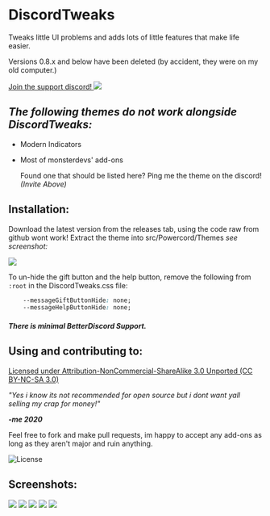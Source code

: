 # DiscordTweaks
Tweaks little UI problems and adds lots of little features that make life easier.

Versions 0.8.x and below have been deleted (by accident, they were on my old computer.)

[Join the support discord! ![](https://4.bp.blogspot.com/-NFqBFAfKkOY/WloTtst5ylI/AAAAAAAADPU/lI0D3TTnzkUpkwnrytecLap-xYCUzLm8ACK4BGAYYCw/s1600/Discord-Logo.gif)]( https://discord.gg/JHrWGtb)

***The following themes do not work alongside DiscordTweaks:***
------------------------------------------------------------

- Modern Indicators
- Most of monsterdevs' add-ons
  
  Found one that should be listed here? Ping me the theme on the discord! *(Invite Above)*


## Installation:

Download the latest version from the releases tab, using the code raw from github wont work!
Extract the theme into src/Powercord/Themes *see screenshot:*

![](https://media.discordapp.net/attachments/695592374021390376/713752904971845642/unknown.png)


To un-hide the gift button and the help button, remove the following from `:root` in the DiscordTweaks.css file:

```css
    --messageGiftButtonHide: none;
    --messageHelpButtonHide: none;
```

##### There is minimal BetterDiscord Support.

## Using and contributing to:

[Licensed under Attribution-NonCommercial-ShareAlike 3.0 Unported (CC BY-NC-SA 3.0)](https://creativecommons.org/licenses/by-nc-sa/3.0/)

*"Yes i know its not recommended for open source but i dont want yall selling my crap for money!"*

***-me 2020***

Feel free to fork and make pull requests, im happy to accept any add-ons as long as they aren't major and ruin anything.


![License](https://image.prntscr.com/image/y_uiNcjTRMyCeAWRt5VNEw.png)

## Screenshots:
![](https://media.discordapp.net/attachments/539444185262981120/713714620526886923/unknown.png)
![](https://image.prntscr.com/image/fJy6ZzyeR5q0nLUyff7fmw.png)
![](https://image.prntscr.com/image/3JOiXCa8S9ewi-xqWE-hFw.png)
![](https://image.prntscr.com/image/cDDCpknaR6agCqJ5qoQpAQ.png)
![](https://image.prntscr.com/image/oR1K1KWqSYSXzolFNEO1pw.png)